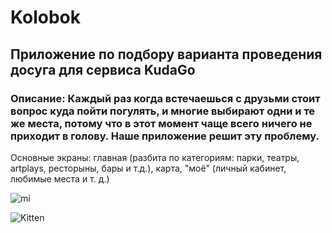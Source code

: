 # Kolobok

## Приложение по подбору варианта проведения досуга для сервиса KudaGo

### Описание: Каждый раз когда встечаешься с друзьми стоит вопрос куда пойти погулять, и многие выбирают одни и те же места, потому что в этот момент чаще всего ничего не приходит в голову. Наше приложение решит эту проблему.

Основные экраны: главная (разбита по категориям: парки, театры, artplays, ресторыны, бары и т.д.), карта, "моё" (личный кабинет, любимые места и т. д.)

![mi](https://github.com/Mehrafruz/Kolobok/blob/master/Демо_1.gif)


<img src="bgImage2.png" alt="Kitten"
	title="A cute kitten" />
